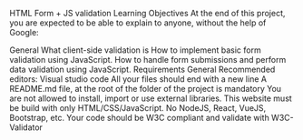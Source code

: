 HTML Form + JS validation
Learning Objectives
At the end of this project, you are expected to be able to explain to anyone, without the help of Google:

General
What client-side validation is
How to implement basic form validation using JavaScript.
How to handle form submissions and perform data validation using JavaScript.
Requirements
General
Recommended editors: Visual studio code
All your files should end with a new line
A README.md file, at the root of the folder of the project is mandatory
You are not allowed to install, import or use external libraries. This website must be build with only HTML/CSS/JavaScript. No NodeJS, React, VueJS, Bootstrap, etc.
Your code should be W3C compliant and validate with W3C-Validator
